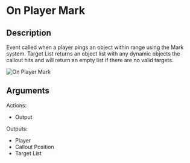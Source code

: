 # On Player Mark

## Description

Event called when a player pings an object within range using the Mark system. Target List returns an object list with any dynamic objects the callout hits and will return an empty list if there are no valid targets.

![On Player Mark](../../.gitbook/assets/images/scripting/events-players/onplayermark.png)

## Arguments

Actions:

- Output

Outputs:

- Player
- Callout Position
- Target List

